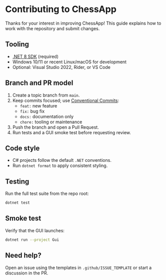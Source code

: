# Contributing to ChessApp

Thanks for your interest in improving ChessApp! This guide explains how to work with the repository and submit changes.

## Tooling
- [ .NET 8 SDK](https://dotnet.microsoft.com/) (required)
- Windows 10/11 or recent Linux/macOS for development
- Optional: Visual Studio 2022, Rider, or VS Code

## Branch and PR model
1. Create a topic branch from `main`.
2. Keep commits focused; use [Conventional Commits](https://www.conventionalcommits.org/):
   - `feat:` new feature
   - `fix:` bug fix
   - `docs:` documentation only
   - `chore:` tooling or maintenance
3. Push the branch and open a Pull Request.
4. Run tests and a GUI smoke test before requesting review.

## Code style
- C# projects follow the default `.NET` conventions.
- Run `dotnet format` to apply consistent styling.

## Testing
Run the full test suite from the repo root:
```bash
dotnet test
```

## Smoke test
Verify that the GUI launches:
```bash
dotnet run --project Gui
```

## Need help?
Open an issue using the templates in `.github/ISSUE_TEMPLATE` or start a discussion in the PR.

